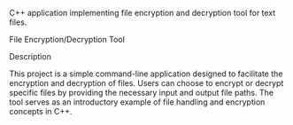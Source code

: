 C++ application implementing file encryption and decryption tool for text files.

File Encryption/Decryption Tool

Description

This project is a simple command-line application designed to facilitate the encryption and decryption of files. Users can choose to encrypt or decrypt specific files by providing the necessary input and output file paths. The tool serves as an introductory example of file handling and encryption concepts in C++.
